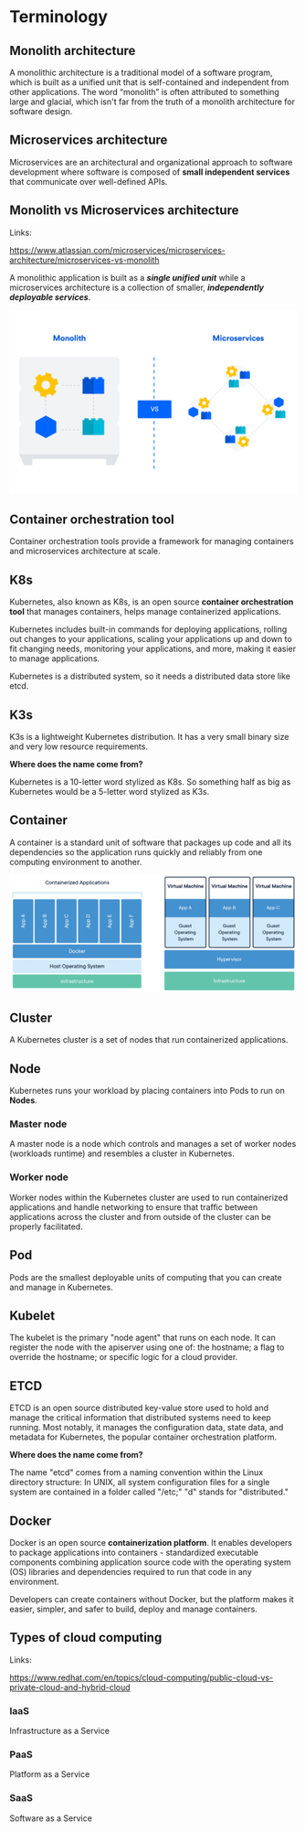 # Terminology

## Monolith architecture
A monolithic architecture is a traditional model of a software program, which is built as a unified unit that is self-contained and independent from other applications. The word “monolith” is often attributed to something large and glacial, which isn't far from the truth of a monolith architecture for software design.

## Microservices architecture
Microservices are an architectural and organizational approach to software development where software is composed of **small independent services** that communicate over well-defined APIs.

## Monolith vs Microservices architecture

Links:

https://www.atlassian.com/microservices/microservices-architecture/microservices-vs-monolith

A monolithic application is built as a ***single unified unit*** while a microservices architecture is a collection of smaller, ***independently deployable services***.

![Monolith vs microservices](images/monolith%20vs%20microservices.png)

## Container orchestration tool
Container orchestration tools provide a framework for managing containers and microservices architecture at scale.

## K8s
Kubernetes, also known as K8s, is an open source **container orchestration tool** that manages containers, helps manage containerized applications.

Kubernetes includes built-in commands for deploying applications, rolling out changes to your applications, scaling your applications up and down to fit changing needs, monitoring your applications, and more, making it easier to manage applications.

Kubernetes is a distributed system, so it needs a distributed data store like etcd.

## K3s
K3s is a lightweight Kubernetes distribution. It has a very small binary size and very low resource requirements.

**Where does the name come from?**

Kubernetes is a 10-letter word stylized as K8s. So something half as big as Kubernetes would be a 5-letter word stylized as K3s.

## Container
A container is a standard unit of software that packages up code and all its dependencies so the application runs quickly and reliably from one computing environment to another.

![Docker containerized and VM](images/docker.png)

## Cluster
A Kubernetes cluster is a set of nodes that run containerized applications.

## Node
Kubernetes runs your workload by placing containers into Pods to run on **Nodes**.

### Master node
A master node is a node which controls and manages a set of worker nodes (workloads runtime) and resembles a cluster in Kubernetes.

### Worker node
Worker nodes within the Kubernetes cluster are used to run containerized applications and handle networking to ensure that traffic between applications across the cluster and from outside of the cluster can be properly facilitated.

## Pod
Pods are the smallest deployable units of computing that you can create and manage in Kubernetes.

## Kubelet
The kubelet is the primary "node agent" that runs on each node. It can register the node with the apiserver using one of: the hostname; a flag to override the hostname; or specific logic for a cloud provider.

## ETCD
ETCD is an open source distributed key-value store used to hold and manage the critical information that distributed systems need to keep running. Most notably, it manages the configuration data, state data, and metadata for Kubernetes, the popular container orchestration platform.

**Where does the name come from?**

The name "etcd" comes from a naming convention within the Linux directory structure: In UNIX, all system configuration files for a single system are contained in a folder called "/etc;" "d" stands for "distributed."

## Docker
Docker is an open source **containerization platform**. It enables developers to package applications into containers - standardized executable components combining application source code with the operating system (OS) libraries and dependencies required to run that code in any environment.

Developers can create containers without Docker, but the platform makes it easier, simpler, and safer to build, deploy and manage containers.

## Types of cloud computing

Links:

https://www.redhat.com/en/topics/cloud-computing/public-cloud-vs-private-cloud-and-hybrid-cloud

### IaaS
Infrastructure as a Service

### PaaS
Platform as a Service

### SaaS
Software as a Service